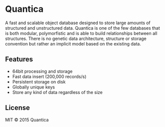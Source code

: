 # Quantica
A fast and scalable object database designed to store large amounts of structured and unstructured data.
Quantica is one of the few databases that is both modular, polymorfistic and is able to build relationships between all structures.
There is no genetic data architecture, structure or storage convention but rather an implicit model based on the existing data.

## Features
- 64bit processing and storage
- Fast data insert (200,000 records/s)
- Persistent storage on disk
- Globally unique keys
- Store any kind of data regardless of the size

## License

MIT &copy; 2015 Quantica
